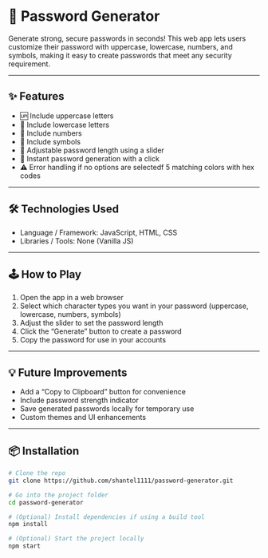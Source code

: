 # 🔑 Password Generator
Generate strong, secure passwords in seconds! This web app lets users customize their password with uppercase, lowercase, numbers, and symbols, making it easy to create passwords that meet any security requirement.

---

## ✨ Features
- 🆙 Include uppercase letters
- 🔡 Include lowercase letters
- 🔢 Include numbers
- 🔣 Include symbols
- 📏 Adjustable password length using a slider
- 🎯 Instant password generation with a click
- ⚠️ Error handling if no options are selectedf 5 matching colors with hex codes

---

## 🛠️ Technologies Used
- Language / Framework: JavaScript, HTML, CSS
- Libraries / Tools: None (Vanilla JS)

---

## 🕹️ How to Play
1. Open the app in a web browser
2. Select which character types you want in your password (uppercase, lowercase, numbers, symbols)
3. Adjust the slider to set the password length
4. Click the “Generate” button to create a password
5. Copy the password for use in your accounts
   
---

## 💡 Future Improvements
- Add a “Copy to Clipboard” button for convenience
- Include password strength indicator
- Save generated passwords locally for temporary use
- Custom themes and UI enhancements
   
---
   
## 📦 Installation
```bash
# Clone the repo
git clone https://github.com/shantel1111/password-generator.git

# Go into the project folder
cd password-generator

# (Optional) Install dependencies if using a build tool
npm install

# (Optional) Start the project locally
npm start
